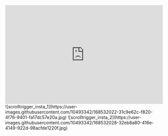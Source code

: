 <div style="padding:62.5% 0 0 0;position:relative;"><iframe src="https://player.vimeo.com/video/710561627?h=a08dac4157&amp;badge=0&amp;autopause=0&amp;player_id=0&amp;app_id=58479" frameborder="0" allow="autoplay; fullscreen; picture-in-picture" allowfullscreen style="position:absolute;top:0;left:0;width:100%;height:100%;" title="New Recording - 17.05.2022 01:12:21"></iframe></div><script src="https://player.vimeo.com/api/player.js"></script>
![scrolltrigger_insta_1](https://user-images.githubusercontent.com/10493342/168532022-31c9e62c-f820-4f76-9401-fa17dc57e20a.jpg)
![scrolltrigger_insta_2](https://user-images.githubusercontent.com/10493342/168532028-32eb8a80-416e-4149-922d-98acfde1220f.jpg)
